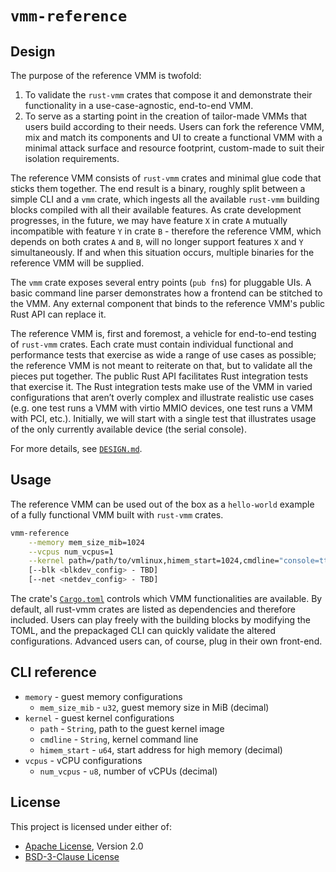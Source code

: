 # `vmm-reference`

## Design

The purpose of the reference VMM is twofold:

1. To validate the `rust-vmm` crates that compose it and demonstrate their
   functionality in a use-case-agnostic, end-to-end VMM.
1. To serve as a starting point in the creation of tailor-made VMMs that users
   build according to their needs. Users can fork the reference VMM, mix and
   match its components and UI to create a functional VMM with a minimal attack
   surface and resource footprint, custom-made to suit their isolation
   requirements.

The reference VMM consists of `rust-vmm` crates and minimal glue code that
sticks them together. The end result is a binary, roughly split between a
simple CLI and a `vmm` crate, which ingests all the available `rust-vmm`
building blocks compiled with all their available features. As crate
development progresses, in the future, we may have feature `X` in crate `A`
mutually incompatible with feature `Y` in crate `B` - therefore the reference
VMM, which depends on both crates `A` and `B`, will no longer support features
`X` and `Y` simultaneously. If and when this situation occurs, multiple
binaries for the reference VMM will be supplied.

The `vmm` crate exposes several entry points (`pub fn`s) for pluggable UIs. A
basic command line parser demonstrates how a frontend can be stitched to the
VMM. Any external component that binds to the reference VMM's public Rust API
can replace it.

The reference VMM is, first and foremost, a vehicle for end-to-end testing of
`rust-vmm` crates. Each crate must contain individual functional and
performance tests that exercise as wide a range of use cases as possible; the
reference VMM is not meant to reiterate on that, but to validate all the pieces
put together. The public Rust API facilitates Rust integration tests that
exercise it. The Rust integration tests make use of the VMM in varied
configurations that aren’t overly complex and illustrate realistic use cases
(e.g. one test runs a VMM with virtio MMIO devices, one test runs a VMM with
PCI, etc.). Initially, we will start with a single test that illustrates usage
of the only currently available device (the serial console).

For more details, see [`DESIGN.md`](docs/DESIGN.md).

## Usage

The reference VMM can be used out of the box as a `hello-world` example of a
fully functional VMM built with `rust-vmm` crates.

```bash
vmm-reference                                                           \
    --memory mem_size_mib=1024                                          \
    --vcpus num_vcpus=1                                                 \
    --kernel path=/path/to/vmlinux,himem_start=1024,cmdline="console=ttyS0 pci=off"\
    [--blk <blkdev_config> - TBD]
    [--net <netdev_config> - TBD]
```

The crate's [`Cargo.toml`](Cargo.toml) controls which VMM functionalities are
available. By default, all rust-vmm crates are listed as dependencies and
therefore included. Users can play freely with the building blocks by modifying
the TOML, and the prepackaged CLI can quickly validate the altered
configurations. Advanced users can, of course, plug in their own front-end.

## CLI reference

* `memory` - guest memory configurations
  * `mem_size_mib` - `u32`, guest memory size in MiB (decimal)
* `kernel` - guest kernel configurations
  * `path` - `String`, path to the guest kernel image
  * `cmdline` - `String`, kernel command line
  * `himem_start` - `u64`, start address for high memory (decimal)
* `vcpus` - vCPU configurations
  * `num_vcpus` - `u8`, number of vCPUs (decimal)

## License

This project is licensed under either of:

* [Apache License](LICENSE-APACHE), Version 2.0
* [BSD-3-Clause License](LICENSE-BSD-3-CLAUSE)
